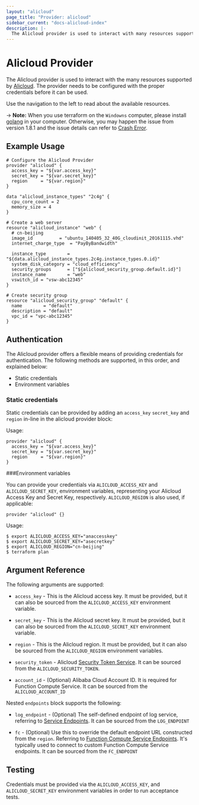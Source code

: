 ```yaml
---
layout: "alicloud"
page_title: "Provider: alicloud"
sidebar_current: "docs-alicloud-index"
description: |-
  The Alicloud provider is used to interact with many resources supported by Alicloud. The provider needs to be configured with the proper credentials before it can be used.
---
```


# Alicloud Provider

The Alicloud provider is used to interact with the
many resources supported by [Alicloud](https://www.aliyun.com). The provider needs to be configured
with the proper credentials before it can be used.

Use the navigation to the left to read about the available resources.

-> **Note:** When you use terraform on the `Windowns` computer, please install [golang](https://golang.org/dl/) in your computer.
Otherwise, you may happen the issue from version 1.8.1 and the issue details can refer to [Crash Error](https://github.com/alibaba/terraform-provider/issues/469).


## Example Usage

```hcl
# Configure the Alicloud Provider
provider "alicloud" {
  access_key = "${var.access_key}"
  secret_key = "${var.secret_key}"
  region     = "${var.region}"
}

data "alicloud_instance_types" "2c4g" {
  cpu_core_count = 2
  memory_size = 4
}

# Create a web server
resource "alicloud_instance" "web" {
  # cn-beijing
  image_id          = "ubuntu_140405_32_40G_cloudinit_20161115.vhd"
  internet_charge_type  = "PayByBandwidth"

  instance_type        = "${data.alicloud_instance_types.2c4g.instance_types.0.id}"
  system_disk_category = "cloud_efficiency"
  security_groups      = ["${alicloud_security_group.default.id}"]
  instance_name        = "web"
  vswitch_id = "vsw-abc12345"
}

# Create security group
resource "alicloud_security_group" "default" {
  name        = "default"
  description = "default"
  vpc_id = "vpc-abc12345"
}
```

## Authentication

The Alicloud provider offers a flexible means of providing credentials for authentication.
The following methods are supported, in this order, and explained below:

- Static credentials
- Environment variables

### Static credentials ###

Static credentials can be provided by adding an `access_key` `secret_key` and `region` in-line in the
alicloud provider block:

Usage:

```hcl
provider "alicloud" {
  access_key = "${var.access_key}"
  secret_key = "${var.secret_key}"
  region     = "${var.region}"
}
```


###Environment variables

You can provide your credentials via `ALICLOUD_ACCESS_KEY` and `ALICLOUD_SECRET_KEY`,
environment variables, representing your Alicloud Access Key and Secret Key, respectively.
`ALICLOUD_REGION` is also used, if applicable:

```hcl
provider "alicloud" {}
```

Usage:

```shell
$ export ALICLOUD_ACCESS_KEY="anaccesskey"
$ export ALICLOUD_SECRET_KEY="asecretkey"
$ export ALICLOUD_REGION="cn-beijing"
$ terraform plan
```


## Argument Reference

The following arguments are supported:

* `access_key` - This is the Alicloud access key. It must be provided, but
  it can also be sourced from the `ALICLOUD_ACCESS_KEY` environment variable.

* `secret_key` - This is the Alicloud secret key. It must be provided, but
  it can also be sourced from the `ALICLOUD_SECRET_KEY` environment variable.

* `region` - This is the Alicloud region. It must be provided, but
  it can also be sourced from the `ALICLOUD_REGION` environment variables.

* `security_token` - Alicloud [Security Token Service](https://www.alibabacloud.com/help/doc-detail/66222.html).
It can be sourced from the `ALICLOUD_SECURITY_TOKEN`.

* `account_id` - (Optional) Alibaba Cloud Account ID. It is required for Function Compute Service.
It can be sourced from the `ALICLOUD_ACCOUNT_ID`

Nested `endpoints` block supports the following:

* `log_endpoint` - (Optional) The self-defined endpoint of log service, referring to [Service Endpoints](https://www.alibabacloud.com/help/doc-detail/29008.html).
It can be sourced from the `LOG_ENDPOINT`

* `fc` - (Optional) Use this to override the default endpoint
  URL constructed from the `region`. Referring to [Function Compute Service Endpoints](https://www.alibabacloud.com/help/doc-detail/52984.htm).
  It's typically used to connect to
  custom Function Compute Service endpoints.
  It can be sourced from the `FC_ENDPOINT`

## Testing

Credentials must be provided via the `ALICLOUD_ACCESS_KEY`, and `ALICLOUD_SECRET_KEY` environment variables in order to run acceptance tests.
